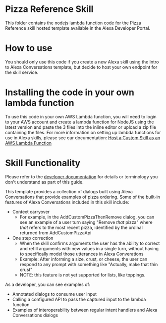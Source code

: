 ﻿# Pizza Reference Skill

This folder contains the nodejs lambda function code for the Pizza Reference skill hosted template available in the Alexa Developer Portal.

# How to use
You should only use this code if you create a new Alexa skill using the Intro to Alexa Conversations template, but decide to host your own endpoint for the skill service.

# Installing the code in your own lambda function
To use this code in your own AWS Lambda function, you will need to login to your AWS account and create a lambda function for NodeJS using the latest version and paste the 3 files into the inline editor or upload a zip file containing the files. For more information on setting up lambda functions for use in Alexa skills, please see our documentation: [Host a Custom Skill as an AWS Lambda Function](https://developer.amazon.com/en-US/docs/alexa/custom-skills/host-a-custom-skill-as-an-aws-lambda-function.html%28https://developer.amazon.com/en-US/docs/alexa/custom-skills/host-a-custom-skill-as-an-aws-lambda-function.html)


# Skill Functionality

Please refer to the [developer documentation](https://developer.amazon.com/en-US/docs/alexa/conversations/about-alexa-conversations.html) for details or terminology you don't understand as part of this guide.

This template provides a collection of dialogs built using Alexa Conversations that provide examples of pizza ordering. Some of the built-in features of Alexa Conversations included in this skill include:

 - Context carryover
    - For example, in the AddCustomPizzaThenRemove dialog, you can see an example of a user turn saying "Remove *that* pizza" where *that* refers to the most recent pizza, identified by the ordinal returned from AddCustomPizzaApi 
- One step correction
    - When the skill confirms arguments the user has the ability to correct and refill arguments with new values in a single turn, without having to specifically model those utterances in Alexa Converations
    - Example:  After informing a size, crust, or cheese, the user can respond to any prompt with something like "Actually, make that thin crust"
    - NOTE: this feature is not yet supported for lists, like toppings.

As a developer, you can see examples of:

 - Annotated dialogs to consume user input
 - Calling a configured API to pass the captured input to the lambda function
 - Examples of interoperability between regular intent handlers and Alexa Conversations dialogs



